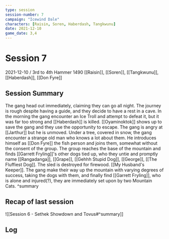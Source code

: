 ```yaml
---
type: session
session-number: 7
campaign: "Icewind Dale"
characters: [Raisin, Soren, Haberdash, Tangkwunu]
date: 2021-12-10
game_date: 3,4
---
```


# Session  7
2021-12-10 / 3rd to 4th Hammer 1490
[[Raisin]], [[Soren]], [[Tangkwunu]], [[Haberdash]], [[Don Fyre]]

## Session Summary
The gang head out immediately, claiming they can go all night. The journey is rough despite having a guide, and they decide to have a rest in a cave. In the morning the gang encounter an Ice Troll and attempt to defeat it, but it was far too strong and [[Haberdash]] is killed. [[Oyaminoktok]] shows up to save the gang and they use the opportunity to escape.
The gang is angry at [[Jarthur]] but he is unmoved. 
Under a tree, covered in snow, the gang encounter a strange old man who knows a lot about them. He introduces himself as [[Don Fyre]] the fish person and joins them, somewhat without the consent of the group.
The group reaches the base of the mountain and finds [[Garrett Fryling]]'s other dogs tied up, who they untie and promptly name [[Rangadanga]], [[Grape]], [[Gehhh Stupid Dog]], [[George]], [[The Fluffiest Dog]]. The sled is destroyed for firewood. [[My Husband's Keeper]].
The gang make their way up the mountain with varying degrees of success, taking the dogs with them, and finally find [[Garrett Fryling]], who is alone and injured(?), they are immediately set upon by two Mountain Cats.
^summary

## Recap of last session
![[Session 6 - Sethek Showdown and Tovus#^summary]]

## Log

